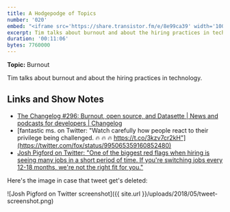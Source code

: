 ```yaml
---
title: A Hodgepodge of Topics
number: '020'
embed: "<iframe src='https://share.transistor.fm/e/8e99ca39' width='100%' height='180' frameborder='0' scrolling='no' seamless='true' style='width:100%; height:180px;'></iframe>"
excerpt: Tim talks about burnout and about the hiring practices in technology.
duration: '00:11:06'
bytes: 7760000
---
```


**Topic:** Burnout

Tim talks about burnout and about the hiring practices in technology.

## Links and Show Notes

- [The Changelog #296: Burnout, open source, and Datasette \| News and podcasts for developers \| Changelog](https://changelog.com/podcast/296)
- [fantastic ms. on Twitter: "Watch carefully how people react to their privilege being challenged. 🔥 🔥 🔥 https://t.co/3kzv7cr2kH"](https://twitter.com/fox/status/995065359160852480)
- [Josh Pigford on Twitter: "One of the biggest red flags when hiring is seeing many jobs in a short period of time. If you're switching jobs every 12-18 months, we're not the right fit for you."](https://twitter.com/Shpigford/status/994583740943929346)

Here's the image in case that tweet get's deleted:

![Josh Pigford on Twitter screenshot]({{ site.url }}/uploads/2018/05/tweet-screenshot.png)
